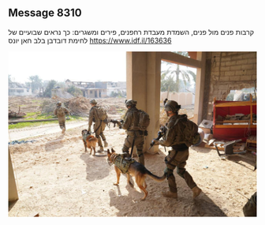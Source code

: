 ## Message 8310

קרבות פנים מול פנים, השמדת מעבדת רחפנים, פירים ומשגרים:
כך נראים שבועיים של לחימת דובדבן בלב חאן יונס
https://www.idf.il/163636

![Photo](./8310/8310_photo.jpg)
